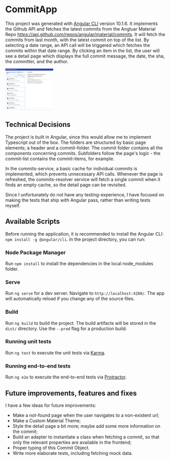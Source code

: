 # CommitApp

This project was generated with [Angular CLI](https://github.com/angular/angular-cli) version 10.1.6.
It implements the Github API and fetches the latest commits from the Angluar Material Repo https://api.github.com/repos/angular/material/commits. 
It will fetch the commits from last month, with the latest commit on top of the list. By selecting a date range, an API call will be triggered which fetches the commits within that date range. By clicking an item in the list, the user will see a detail page which displays the full commit message, the date, the sha, the committer, and the author. 

<img src="./src/assets/img/commit-app.png"
     alt="commit app"
     style="width: 30%" />

## Technical Decisions

The project is built in Angular, since this would allow me to implement Typescript out of the box. The folders are structured by basic page elements; a header and a commit-folder. The commit folder contains all the components concerning commits. Subfolders follow the page's logic - the commit-list contains the commit-items, for example. 

In the commits-service, a basic cache for individual commits is implemented, which prevents unnecessary API calls. Whenever the page is refreshed, the commits-resolver service will fetch a single commit when it finds an empty cache, so the detail page can be revisited. 

Since I unfortunately do not have any testing-experience, I have focused on making the tests that ship with Angular pass, rather than writing tests myself.

## Available Scripts

Before running the application, it is recommended to install the Angular CLI: `npm install -g @angular/cli`. In the project directory, you can run:

### Node Package Manager

Run `npm install` to install the dependencies in the local node_modules folder.

### Serve

Run `ng serve` for a dev server. Navigate to `http://localhost:4200/`. The app will automatically reload if you change any of the source files.

### Build

Run `ng build` to build the project. The build artifacts will be stored in the `dist/` directory. Use the `--prod` flag for a production build.

### Running unit tests

Run `ng test` to execute the unit tests via [Karma](https://karma-runner.github.io).

### Running end-to-end tests

Run `ng e2e` to execute the end-to-end tests via [Protractor](http://www.protractortest.org/).

## Future improvements, features and fixes
I have a few ideas for future improvements:

- Make a not-found page when the user navigates to a non-existent url;
- Make a Custom Material Theme;
- Style the detail page a bit more; maybe add some more information on the commit;
- Build an adapter to instantiate a class when fetching a commit, so that only the relevant properties are available in the frontend;
- Proper typing of this Commit Object. 
- Write more elaborate tests, including fetching mock data. 
